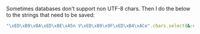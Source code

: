 Sometimes databases don't support non UTF-8 chars.
Then I do the below to the strings that need to be saved:

``` ruby
"\xED\xB9\xBA\xED\xBE\xA5n V\xED\xB9\x9F\xED\xB4\xACe".chars.select(&:valid_encoding?).join

```
